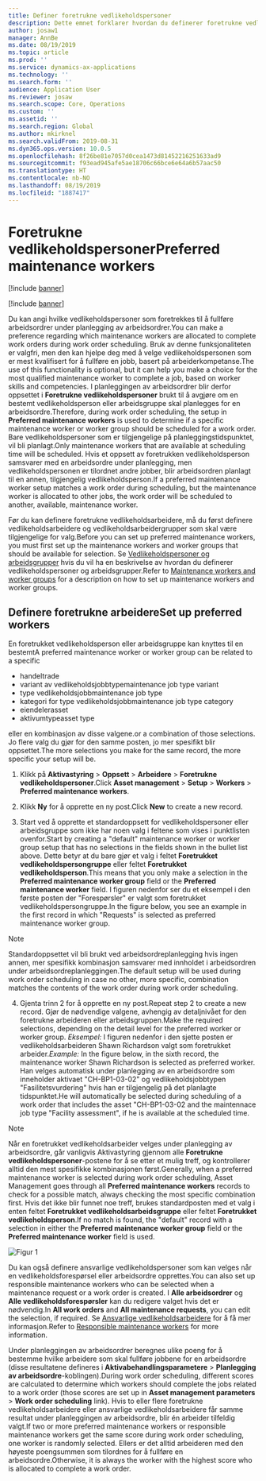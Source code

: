 ```yaml
---
title: Definer foretrukne vedlikeholdspersoner
description: Dette emnet forklarer hvordan du definerer foretrukne vedlikeholdspersoner i Aktivastyring.
author: josaw1
manager: AnnBe
ms.date: 08/19/2019
ms.topic: article
ms.prod: ''
ms.service: dynamics-ax-applications
ms.technology: ''
ms.search.form: ''
audience: Application User
ms.reviewer: josaw
ms.search.scope: Core, Operations
ms.custom: ''
ms.assetid: ''
ms.search.region: Global
ms.author: mkirknel
ms.search.validFrom: 2019-08-31
ms.dyn365.ops.version: 10.0.5
ms.openlocfilehash: 8f26be81e7057d0cea1473d81452216251633ad9
ms.sourcegitcommit: f93ead945afe5ae18706c66bce6e64a6b57aac50
ms.translationtype: HT
ms.contentlocale: nb-NO
ms.lasthandoff: 08/19/2019
ms.locfileid: "1887417"
---
```

# <a name="preferred-maintenance-workers"></a><span data-ttu-id="7e9de-103">Foretrukne vedlikeholdspersoner</span><span class="sxs-lookup"><span data-stu-id="7e9de-103">Preferred maintenance workers</span></span>

[!include [banner](../../includes/banner.md)]

[!include [banner](../../includes/preview-banner.md)]

<span data-ttu-id="7e9de-104">Du kan angi hvilke vedlikeholdspersoner som foretrekkes til å fullføre arbeidsordrer under planlegging av arbeidsordrer.</span><span class="sxs-lookup"><span data-stu-id="7e9de-104">You can make a preference regarding which maintenance workers are allocated to complete work orders during work order scheduling.</span></span> <span data-ttu-id="7e9de-105">Bruk av denne funksjonaliteten er valgfri, men den kan hjelpe deg med å velge vedlikeholdspersonen som er mest kvalifisert for å fullføre en jobb, basert på arbeiderkompetanse.</span><span class="sxs-lookup"><span data-stu-id="7e9de-105">The use of this functionality is optional, but it can help you make a choice for the most qualified maintenance worker to complete a job, based on worker skills and competencies.</span></span> <span data-ttu-id="7e9de-106">I planleggingen av arbeidsordrer blir derfor oppsettet i **Foretrukne vedlikeholdspersoner** brukt til å avgjøre om en bestemt vedlikeholdsperson eller arbeidsgruppe skal planlegges for en arbeidsordre.</span><span class="sxs-lookup"><span data-stu-id="7e9de-106">Therefore, during work order scheduling, the setup in **Preferred maintenance workers** is used to determine if a specific maintenance worker or worker group should be scheduled for a work order.</span></span> <span data-ttu-id="7e9de-107">Bare vedlikeholdspersoner som er tilgjengelige på planleggingstidspunktet, vil bli planlagt.</span><span class="sxs-lookup"><span data-stu-id="7e9de-107">Only maintenance workers that are available at scheduling time will be scheduled.</span></span> <span data-ttu-id="7e9de-108">Hvis et oppsett av foretrukken vedlikeholdsperson samsvarer med en arbeidsordre under planlegging, men vedlikeholdspersonen er tilordnet andre jobber, blir arbeidsordren planlagt til en annen, tilgjengelig vedlikeholdsperson.</span><span class="sxs-lookup"><span data-stu-id="7e9de-108">If a preferred maintenance worker setup matches a work order during scheduling, but the maintenance worker is allocated to other jobs, the work order will be scheduled to another, available, maintenance worker.</span></span>

<span data-ttu-id="7e9de-109">Før du kan definere foretrukne vedlikeholdsarbeidere, må du først definere vedlikeholdsarbeidere og vedlikeholdsarbeidergrupper som skal være tilgjengelige for valg.</span><span class="sxs-lookup"><span data-stu-id="7e9de-109">Before you can set up preferred maintenance workers, you must first set up the maintenance workers and worker groups that should be available for selection.</span></span> <span data-ttu-id="7e9de-110">Se [Vedlikeholdspersoner og arbeidsgrupper](../setup-for-objects/workers-and-worker-groups.md) hvis du vil ha en beskrivelse av hvordan du definerer vedlikeholdspersoner og arbeidsgrupper.</span><span class="sxs-lookup"><span data-stu-id="7e9de-110">Refer to [Maintenance workers and worker groups](../setup-for-objects/workers-and-worker-groups.md) for a description on how to set up maintenance workers and worker groups.</span></span>

## <a name="set-up-preferred-workers"></a><span data-ttu-id="7e9de-111">Definere foretrukne arbeidere</span><span class="sxs-lookup"><span data-stu-id="7e9de-111">Set up preferred workers</span></span>

<span data-ttu-id="7e9de-112">En foretrukket vedlikeholdsperson eller arbeidsgruppe kan knyttes til en bestemt</span><span class="sxs-lookup"><span data-stu-id="7e9de-112">A preferred maintenance worker or worker group can be related to a specific</span></span>

- <span data-ttu-id="7e9de-113">handel</span><span class="sxs-lookup"><span data-stu-id="7e9de-113">trade</span></span>  
- <span data-ttu-id="7e9de-114">variant av vedlikeholdsjobbtype</span><span class="sxs-lookup"><span data-stu-id="7e9de-114">maintenance job type variant</span></span>  
- <span data-ttu-id="7e9de-115">type vedlikeholdsjobb</span><span class="sxs-lookup"><span data-stu-id="7e9de-115">maintenance job type</span></span>  
- <span data-ttu-id="7e9de-116">kategori for type vedlikeholdsjobb</span><span class="sxs-lookup"><span data-stu-id="7e9de-116">maintenance job type category</span></span>  
- <span data-ttu-id="7e9de-117">eiendeler</span><span class="sxs-lookup"><span data-stu-id="7e9de-117">asset</span></span>  
- <span data-ttu-id="7e9de-118">aktivumtype</span><span class="sxs-lookup"><span data-stu-id="7e9de-118">asset type</span></span>  

<span data-ttu-id="7e9de-119">eller en kombinasjon av disse valgene.</span><span class="sxs-lookup"><span data-stu-id="7e9de-119">or a combination of those selections.</span></span> <span data-ttu-id="7e9de-120">Jo flere valg du gjør for den samme posten, jo mer spesifikt blir oppsettet.</span><span class="sxs-lookup"><span data-stu-id="7e9de-120">The more selections you make for the same record, the more specific your setup will be.</span></span>

1. <span data-ttu-id="7e9de-121">Klikk på **Aktivastyring** > **Oppsett** > **Arbeidere** > **Foretrukne vedlikeholdspersoner**.</span><span class="sxs-lookup"><span data-stu-id="7e9de-121">Click **Asset management** > **Setup** > **Workers** > **Preferred maintenance workers**.</span></span>

2. <span data-ttu-id="7e9de-122">Klikk **Ny** for å opprette en ny post.</span><span class="sxs-lookup"><span data-stu-id="7e9de-122">Click **New** to create a new record.</span></span>

3. <span data-ttu-id="7e9de-123">Start ved å opprette et standardoppsett for vedlikeholdspersoner eller arbeidsgruppe som ikke har noen valg i feltene som vises i punktlisten ovenfor.</span><span class="sxs-lookup"><span data-stu-id="7e9de-123">Start by creating a "default" maintenance worker or worker group setup that has no selections in the fields shown in the bullet list above.</span></span> <span data-ttu-id="7e9de-124">Dette betyr at du bare gjør et valg i feltet **Foretrukket vedlikeholdspersongruppe** eller feltet **Foretrukket vedlikeholdsperson**.</span><span class="sxs-lookup"><span data-stu-id="7e9de-124">This means that you only make a selection in the **Preferred maintenance worker group** field or the **Preferred maintenance worker** field.</span></span> <span data-ttu-id="7e9de-125">I figuren nedenfor ser du et eksempel i den første posten der "Forespørsler" er valgt som foretrukket vedlikeholdspersongruppe.</span><span class="sxs-lookup"><span data-stu-id="7e9de-125">In the figure below, you see an example in the first record in which "Requests" is selected as preferred maintenance worker group.</span></span>

>[!NOTE]
><span data-ttu-id="7e9de-126">Standardoppsettet vil bli brukt ved arbeidsordreplanlegging hvis ingen annen, mer spesifikk kombinasjon samsvarer med innholdet i arbeidsordren under arbeidsordreplanleggingen.</span><span class="sxs-lookup"><span data-stu-id="7e9de-126">The default setup will be used during work order scheduling in case no other, more specific, combination matches the contents of the work order during work order scheduling.</span></span>

4. <span data-ttu-id="7e9de-127">Gjenta trinn 2 for å opprette en ny post.</span><span class="sxs-lookup"><span data-stu-id="7e9de-127">Repeat step 2 to create a new record.</span></span> <span data-ttu-id="7e9de-128">Gjør de nødvendige valgene, avhengig av detaljnivået for den foretrukne arbeideren eller arbeidsgruppen.</span><span class="sxs-lookup"><span data-stu-id="7e9de-128">Make the required selections, depending on the detail level for the preferred worker or worker group.</span></span> <span data-ttu-id="7e9de-129">*Eksempel:* I figuren nedenfor i den sjette posten er vedlikeholdsarbeideren Shawn Richardson valgt som foretrukket arbeider.</span><span class="sxs-lookup"><span data-stu-id="7e9de-129">*Example:* In the figure below, in the sixth record, the maintenance worker Shawn Richardson is selected as preferred worker.</span></span> <span data-ttu-id="7e9de-130">Han velges automatisk under planlegging av en arbeidsordre som inneholder aktivaet "CH-BP1-03-02" og vedlikeholdsjobbtypen "Fasilitetsvurdering" hvis han er tilgjengelig på det planlagte tidspunktet.</span><span class="sxs-lookup"><span data-stu-id="7e9de-130">He will automatically be selected during scheduling of a work order that includes the asset "CH-BP1-03-02 and the maintennace job type "Facility assessment", if he is available at the scheduled time.</span></span>

>[!NOTE]
><span data-ttu-id="7e9de-131">Når en foretrukket vedlikeholdsarbeider velges under planlegging av arbeidsordre, går vanligvis Aktivastyring gjennom alle **Foretrukne vedlikeholdspersoner**-postene for å se etter et mulig treff, og kontrollerer alltid den mest spesifikke kombinasjonen først.</span><span class="sxs-lookup"><span data-stu-id="7e9de-131">Generally, when a preferred maintenance worker is selected during work order scheduling, Asset Management goes through all **Preferred maintenance workers** records to check for a possible match, always checking the most specific combination first.</span></span> <span data-ttu-id="7e9de-132">Hvis det ikke blir funnet noe treff, brukes standardposten med et valg i enten feltet **Foretrukket vedlikeholdsarbeidsgruppe** eller feltet **Foretrukket vedlikeholdsperson**.</span><span class="sxs-lookup"><span data-stu-id="7e9de-132">If no match is found, the "default" record with a selection in either the **Preferred maintenance worker group** field or the **Preferred maintenance worker** field is used.</span></span>


![Figur 1](media/02-work-order-scheduling.png)

<span data-ttu-id="7e9de-134">Du kan også definere ansvarlige vedlikeholdspersoner som kan velges når en vedlikeholdsforespørsel eller arbeidsordre opprettes.</span><span class="sxs-lookup"><span data-stu-id="7e9de-134">You can also set up responsible maintenance workers who can be selected when a maintenance request or a work order is created.</span></span> <span data-ttu-id="7e9de-135">I **Alle arbeidsordrer** og **Alle vedlikeholdsforespørsler** kan du redigere valget hvis det er nødvendig.</span><span class="sxs-lookup"><span data-stu-id="7e9de-135">In **All work orders** and **All maintenance requests**, you can edit the selection, if required.</span></span> <span data-ttu-id="7e9de-136">Se [Ansvarlige vedlikeholdsarbeidere](../setup-for-maintenance-requests/responsible-workers.md) for å få mer informasjon.</span><span class="sxs-lookup"><span data-stu-id="7e9de-136">Refer to [Responsible maintenance workers](../setup-for-maintenance-requests/responsible-workers.md) for more information.</span></span>

<span data-ttu-id="7e9de-137">Under planleggingen av arbeidsordrer beregnes ulike poeng for å bestemme hvilke arbeidere som skal fullføre jobbene for en arbeidsordre (disse resultatene defineres i **Aktivabehandlingsparametere** > **Planlegging av arbeidsordre**-koblingen).</span><span class="sxs-lookup"><span data-stu-id="7e9de-137">During work order scheduling, different scores are calculated to determine which workers should complete the jobs related to a work order (those scores are set up in **Asset management parameters** > **Work order scheduling** link).</span></span> <span data-ttu-id="7e9de-138">Hvis to eller flere foretrukne vedlikeholdsarbeidere eller ansvarlige vedlikeholdsarbeidere får samme resultat under planleggingen av arbeidsordre, blir én arbeider tilfeldig valgt.</span><span class="sxs-lookup"><span data-stu-id="7e9de-138">If two or more preferred maintenance workers or responsible maintenance workers get the same score during work order scheduling, one worker is randomly selected.</span></span> <span data-ttu-id="7e9de-139">Ellers er det alltid arbeideren med den høyeste poengsummen som tilordnes for å fullføre en arbeidsordre.</span><span class="sxs-lookup"><span data-stu-id="7e9de-139">Otherwise, it is always the worker with the highest score who is allocated to complete a work order.</span></span>


